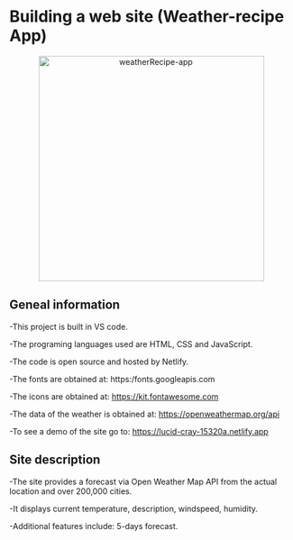# Building a web site (Weather-recipe App)
        
<p align="center">
  <img src="https://s3.amazonaws.com/shecodesio-production/uploads/files/000/029/918/original/weather.png?1648048352"
        alt="weatherRecipe-app" alt="Edit Building Page (screenshot)" height="400"
</p>

## Geneal information

-This project is built in VS code.

-The programing languages used are HTML, CSS and JavaScript.

-The code is open source and hosted by Netlify.

-The fonts are obtained at: https:/fonts.googleapis.com

-The icons are obtained at: https://kit.fontawesome.com
        
-The data of the weather is obtained at: https://openweathermap.org/api
                
-To see a demo of the site go to: https://lucid-cray-15320a.netlify.app


## Site description

-The site provides a forecast via Open Weather Map API from the actual location and over 200,000 cities. 
        
-It displays current temperature, description, windspeed, humidity.
        
-Additional features include: 5-days forecast.
        
